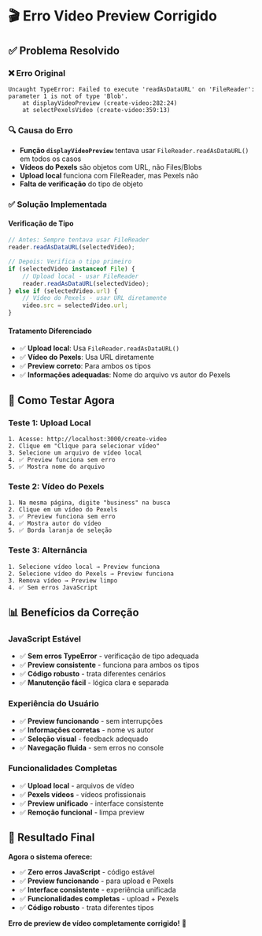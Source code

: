 # 🎬 Erro Video Preview Corrigido

## ✅ Problema Resolvido

### **❌ Erro Original**
```
Uncaught TypeError: Failed to execute 'readAsDataURL' on 'FileReader': parameter 1 is not of type 'Blob'.
    at displayVideoPreview (create-video:282:24)
    at selectPexelsVideo (create-video:359:13)
```

### **🔍 Causa do Erro**
- **Função `displayVideoPreview`** tentava usar `FileReader.readAsDataURL()` em todos os casos
- **Vídeos do Pexels** são objetos com URL, não Files/Blobs
- **Upload local** funciona com FileReader, mas Pexels não
- **Falta de verificação** do tipo de objeto

### **✅ Solução Implementada**

#### **Verificação de Tipo**
```javascript
// Antes: Sempre tentava usar FileReader
reader.readAsDataURL(selectedVideo);

// Depois: Verifica o tipo primeiro
if (selectedVideo instanceof File) {
    // Upload local - usar FileReader
    reader.readAsDataURL(selectedVideo);
} else if (selectedVideo.url) {
    // Vídeo do Pexels - usar URL diretamente
    video.src = selectedVideo.url;
}
```

#### **Tratamento Diferenciado**
- ✅ **Upload local**: Usa `FileReader.readAsDataURL()`
- ✅ **Vídeo do Pexels**: Usa URL diretamente
- ✅ **Preview correto**: Para ambos os tipos
- ✅ **Informações adequadas**: Nome do arquivo vs autor do Pexels

## 🚀 Como Testar Agora

### **Teste 1: Upload Local**
```
1. Acesse: http://localhost:3000/create-video
2. Clique em "Clique para selecionar vídeo"
3. Selecione um arquivo de vídeo local
4. ✅ Preview funciona sem erro
5. ✅ Mostra nome do arquivo
```

### **Teste 2: Vídeo do Pexels**
```
1. Na mesma página, digite "business" na busca
2. Clique em um vídeo do Pexels
3. ✅ Preview funciona sem erro
4. ✅ Mostra autor do vídeo
5. ✅ Borda laranja de seleção
```

### **Teste 3: Alternância**
```
1. Selecione vídeo local → Preview funciona
2. Selecione vídeo do Pexels → Preview funciona
3. Remova vídeo → Preview limpo
4. ✅ Sem erros JavaScript
```

## 📊 Benefícios da Correção

### **JavaScript Estável**
- ✅ **Sem erros TypeError** - verificação de tipo adequada
- ✅ **Preview consistente** - funciona para ambos os tipos
- ✅ **Código robusto** - trata diferentes cenários
- ✅ **Manutenção fácil** - lógica clara e separada

### **Experiência do Usuário**
- ✅ **Preview funcionando** - sem interrupções
- ✅ **Informações corretas** - nome vs autor
- ✅ **Seleção visual** - feedback adequado
- ✅ **Navegação fluida** - sem erros no console

### **Funcionalidades Completas**
- ✅ **Upload local** - arquivos de vídeo
- ✅ **Pexels vídeos** - vídeos profissionais
- ✅ **Preview unificado** - interface consistente
- ✅ **Remoção funcional** - limpa preview

## 🎉 Resultado Final

**Agora o sistema oferece:**
- ✅ **Zero erros JavaScript** - código estável
- ✅ **Preview funcionando** - para upload e Pexels
- ✅ **Interface consistente** - experiência unificada
- ✅ **Funcionalidades completas** - upload + Pexels
- ✅ **Código robusto** - trata diferentes tipos

**Erro de preview de vídeo completamente corrigido!** 🚀
